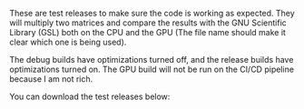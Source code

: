 These are test releases to make sure the code is working as expected.
They will multiply two matrices and compare the results with the GNU Scientific Library (GSL) both on the CPU
and the GPU (The file name should make it clear which one is being used).

The debug builds have optimizations turned off, and the release builds have optimizations turned on.
The GPU build will not be run on the CI/CD pipeline because I am not rich.

You can download the test releases below: